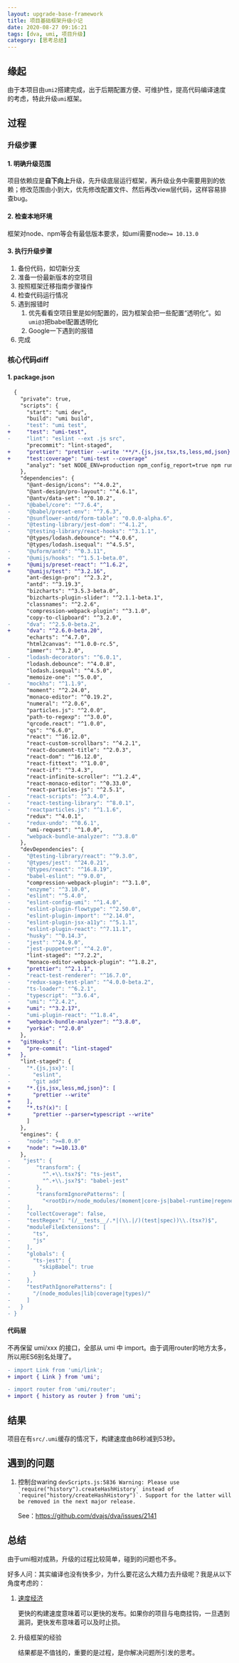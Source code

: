 ```yaml
---
layout: upgrade-base-framework
title: 项目基础框架升级小记
date: 2020-08-27 09:16:21
tags: [dva, umi, 项目升级]
category: [思考总结]
---
```


## 缘起

由于本项目由`umi2`搭建完成，出于后期配置方便、可维护性，提高代码编译速度的考虑，特此升级`umi`框架。

## 过程

### 升级步骤

#### 1. 明确升级范围

项目依赖应是**自下向上**升级，先升级底层运行框架，再升级业务中需要用到的依赖；修改范围由小到大，优先修改配置文件、然后再改view层代码，这样容易排查bug。

#### 2. 检查本地环境

框架对node、npm等会有最低版本要求，如umi需要node`>= 10.13.0`

#### 3. 执行升级步骤

1. 备份代码，如切新分支
2. 准备一份最新版本的空项目
3. 按照框架迁移指南步骤操作
4. 检查代码运行情况
5. 遇到报错时
   1. 优先看看空项目里是如何配置的，因为框架会把一些配置“透明化”。如`umi@3`把babel配置透明化
   2. Google一下遇到的报错
6. 完成

### 核心代码diff

#### 1. package.json

```diff
  {
    "private": true,
    "scripts": {
      "start": "umi dev",
      "build": "umi build",
-     "test": "umi test",
+     "test": "umi-test",
-     "lint": "eslint --ext .js src",
      "precommit": "lint-staged",
+     "prettier": "prettier --write '**/*.{js,jsx,tsx,ts,less,md,json}'",
+     "test:coverage": "umi-test --coverage"
      "analyz": "set NODE_ENV=production npm_config_report=true npm run start"
    },
    "dependencies": {
      "@ant-design/icons": "^4.0.2",
      "@ant-design/pro-layout": "^4.6.1",
      "@antv/data-set": "^0.10.2",
-     "@babel/core": "^7.6.4",
-     "@babel/preset-env": "^7.6.3",
-     "@sunflower-antd/form-table": "0.0.0-alpha.6",
-     "@testing-library/jest-dom": "^4.1.2",
-     "@testing-library/react-hooks": "^3.1.1",
      "@types/lodash.debounce": "^4.0.6",
      "@types/lodash.isequal": "^4.5.5",
-     "@uform/antd": "^0.3.11",
-     "@umijs/hooks": "^1.5.1-beta.0",
+     "@umijs/preset-react": "^1.6.2",
+     "@umijs/test": "^3.2.16",
      "ant-design-pro": "^2.3.2",
      "antd": "^3.19.3",
      "bizcharts": "^3.5.3-beta.0",
      "bizcharts-plugin-slider": "^2.1.1-beta.1",
      "classnames": "^2.2.6",
      "compression-webpack-plugin": "^3.1.0",
      "copy-to-clipboard": "^3.2.0",
-     "dva": "^2.5.0-beta.2",
+     "dva": "^2.6.0-beta.20",
      "echarts": "^4.7.0",
      "html2canvas": "^1.0.0-rc.5",
      "immer": "^3.2.0",
-     "lodash-decorators": "^6.0.1",
      "lodash.debounce": "^4.0.8",
      "lodash.isequal": "^4.5.0",
      "memoize-one": "^5.0.0",
-     "mockhs": "^1.1.9",
      "moment": "^2.24.0",
      "monaco-editor": "^0.19.2",
      "numeral": "^2.0.6",
      "particles.js": "^2.0.0",
      "path-to-regexp": "^3.0.0",
      "qrcode.react": "^1.0.0",
      "qs": "^6.6.0",
      "react": "^16.12.0",
      "react-custom-scrollbars": "^4.2.1",
      "react-document-title": "^2.0.3",
      "react-dom": "^16.12.0",
      "react-fittext": "^1.0.0",
      "react-if": "^3.4.3",
      "react-infinite-scroller": "^1.2.4",
      "react-monaco-editor": "^0.33.0",
      "react-particles-js": "^2.5.1",
-     "react-scripts": "^3.4.0",
-     "react-testing-library": "^8.0.1",
-     "reactparticles.js": "^1.1.6",
      "redux": "^4.0.1",
-     "redux-undo": "^0.6.1",
      "umi-request": "^1.0.0",
-     "webpack-bundle-analyzer": "^3.8.0"
    },
    "devDependencies": {
-     "@testing-library/react": "^9.3.0",
-     "@types/jest": "^24.0.21",
-     "@types/react": "^16.8.19",
-     "babel-eslint": "^9.0.0",
      "compression-webpack-plugin": "^3.1.0",
-     "enzyme": "^3.10.0",
-     "eslint": "^5.4.0",
-     "eslint-config-umi": "^1.4.0",
-     "eslint-plugin-flowtype": "^2.50.0",
-     "eslint-plugin-import": "^2.14.0",
-     "eslint-plugin-jsx-a11y": "^5.1.1",
-     "eslint-plugin-react": "^7.11.1",
-     "husky": "^0.14.3",
-     "jest": "^24.9.0",
-     "jest-puppeteer": "^4.2.0",
      "lint-staged": "^7.2.2",
      "monaco-editor-webpack-plugin": "^1.8.2",
+     "prettier": "^2.1.1",
-     "react-test-renderer": "^16.7.0",
-     "redux-saga-test-plan": "^4.0.0-beta.2",
-     "ts-loader": "^6.2.1",
-     "typescript": "^3.6.4",
-     "umi": "^2.4.2",
+     "umi": "^3.2.17",
-     "umi-plugin-react": "^1.8.4",
+     "webpack-bundle-analyzer": "^3.8.0",
+     "yorkie": "^2.0.0"  
    },
+   "gitHooks": {
+     "pre-commit": "lint-staged"
+   },
    "lint-staged": {
-     "*.{js,jsx}": [
-       "eslint",
-       "git add"
+     "*.{js,jsx,less,md,json}": [
+       "prettier --write"
+     ],
+     "*.ts?(x)": [
+       "prettier --parser=typescript --write"
      ]
    },
    "engines": {
-     "node": ">=8.0.0"
+     "node": ">=10.13.0"
    },
-    "jest": {
-        "transform": {
-          "^.+\\.tsx?$": "ts-jest",
-          "^.+\\.jsx?$": "babel-jest"
-        },
-        "transformIgnorePatterns": [
-          "<rootDir>/node_modules/(moment|core-js|babel-runtime|regenerator-runtime|lodash)/"
-     ],
-     "collectCoverage": false,
-     "testRegex": "(/__tests__/.*|(\\.|/)(test|spec))\\.(tsx?)$",
-     "moduleFileExtensions": [
-       "ts",
-       "js"
-     ],
-     "globals": {
-       "ts-jest": {
-         "skipBabel": true
-       }
-     },
-     "testPathIgnorePatterns": [
-       "/(node_modules|lib|coverage|types)/"
-     ]
-   }
- }

```
#### 代码层
不再保留 umi/xxx 的接口，全部从 umi 中 import。由于调用router的地方太多，所以用ES6别名处理了。
```diff
- import Link from 'umi/link';
+ import { Link } from 'umi';

- import router from 'umi/router';
+ import { history as router } from 'umi';
```

## 结果

项目在有`src/.umi`缓存的情况下，构建速度由86秒减到53秒。

## 遇到的问题

1. 控制台waring ``devScripts.js:5836 Warning: Please use `require("history").createHashHistory` instead of `require("history/createHashHistory")`. Support for the latter will be removed in the next major release.`` 

   See：https://github.com/dvajs/dva/issues/2141

## 总结

由于umi相对成熟，升级的过程比较简单，碰到的问题也不多。

好多人问：其实编译也没有快多少，为什么要花这么大精力去升级呢？我是从以下角度考虑的：

1. [速度经济](https://baike.baidu.com/item/%E9%80%9F%E5%BA%A6%E7%BB%8F%E6%B5%8E)

   更快的构建速度意味着可以更快的发布。如果你的项目与电商挂钩，一旦遇到漏洞，更快发布意味着可以及时止损。

2. 升级框架的经验

   结果都是不值钱的，重要的是过程，是你解决问题所引发的思考。